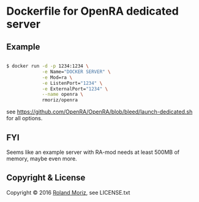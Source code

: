 # Dockerfile for OpenRA dedicated server

## Example
```sh

$ docker run -d -p 1234:1234 \
             -e Name="DOCKER SERVER" \
             -e Mod=ra \
             -e ListenPort="1234" \
             -e ExternalPort="1234" \
             --name openra \
             rmoriz/openra

```

see https://github.com/OpenRA/OpenRA/blob/bleed/launch-dedicated.sh for all options.

## FYI

Seems like an example server with RA-mod needs at least 500MB of memory, maybe even more.

## Copyright & License

Copyright © 2016 [Roland Moriz](https://roland.io), see LICENSE.txt
